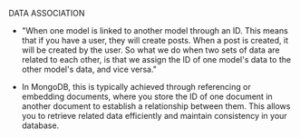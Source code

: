 DATA ASSOCIATION
- "When one model is linked to another model through an ID. This means that if you have a user, they will create posts. When a post is created, it will be created by the user. So what we do when two sets of data are related to each other, is that we assign the ID of one model's data to the other model's data, and vice versa."

- In MongoDB, this is typically achieved through referencing or embedding documents, where you store the ID of one document in another document to establish a relationship between them. This allows you to retrieve related data efficiently and maintain consistency in your database.